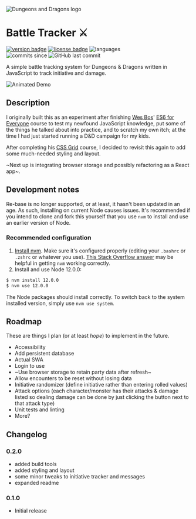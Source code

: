 ![Dungeons and Dragons logo](https://upload.wikimedia.org/wikipedia/en/thumb/8/8e/Dungeons_%26_Dragons_5th_Edition_logo.svg/320px-Dungeons_%26_Dragons_5th_Edition_logo.svg.png)
# Battle Tracker ⚔️
[![version badge](https://img.shields.io/github/package-json/v/jazzsequence/DnD-Battle-Tracker)](https://github.com/jazzsequence/DnD-Battle-Tracker/releases/) [![license badge](https://img.shields.io/github/license/jazzsequence/DnD-Battle-Tracker)](https://github.com/jazzsequence/DnD-Battle-Tracker/blob/master/LICENSE) ![languages](https://img.shields.io/github/languages/top/jazzsequence/DnD-Battle-Tracker)   
![commits since](https://img.shields.io/github/commits-since/jazzsequence/DnD-Battle-Tracker/0.2) ![GitHub last commit](https://img.shields.io/github/last-commit/jazzsequence/DnD-Battle-Tracker)

A simple battle tracking system for Dungeons &amp; Dragons written in JavaScript to track initiative and damage.

![Animated Demo](https://media.giphy.com/media/TfWyPBecjNdlNj00uF/giphy.gif)

## Description

I originally built this as an experiment after finishing [Wes Bos](https://github.com/wesbos)' [ES6 for Everyone](https://es6.io/) course to test my newfound JavaScript knowledge, put some of the things he talked about into practice, and to scratch my own itch; at the time I had just started running a D&D campaign for my kids.

After completing his [CSS Grid](https://cssgrid.io/) course, I decided to revisit this again to add some much-needed styling and layout.

~Next up is integrating browser storage and possibly refactoring as a React app~.

## Development notes
Re-base is no longer supported, or at least, it hasn't been updated in an age. As such, installing on current Node causes issues. It's recommended if you intend to clone and fork this yourself that you use `nvm` to install and use an earlier version of Node.

### Recommended configuration

1. [Install nvm](https://github.com/nvm-sh/nvm/blob/master/README.md#installing-and-updating). Make sure it's configured properly (editing your `.bashrc` or `.zshrc` or whatever you use). [This Stack Overflow answer](https://stackoverflow.com/a/63671860) may be helpful in getting `nvm` working correctly.
2. Install and use Node 12.0.0:
```bash
$ nvm install 12.0.0
$ nvm use 12.0.0
```

The Node packages should install correctly. To switch back to the system installed version, simply use `nvm use system`.

## Roadmap
These are things I plan (or at least _hope_) to implement in the future.

* Accessibility
* Add persistent database
* Actual SWA
* Login to use
* ~Use browser storage to retain party data after refresh~
* Allow encounters to be reset without losing data
* Initiative randomizer (define initiative rather than entering rolled values)
* Attack options (each character/monster has their attacks & damage listed so dealing damage can be done by just clicking the button next to that attack type)
* Unit tests and linting
* More?

## Changelog

### 0.2.0
* added build tools
* added styling and layout
* some minor tweaks to initiative tracker and messages
* expanded readme

### 0.1.0
* Initial release